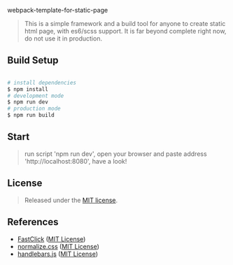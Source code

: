 webpack-template-for-static-page

>This is a simple framework and a build tool for anyone to create static html page, with es6/scss support.
>It is far beyond complete right now, do not use it in production.

## Build Setup

``` bash

# install dependencies
$ npm install
# development mode
$ npm run dev
# production mode
$ npm run build

```

## Start
> run script 'npm run dev', open your browser and paste address 'http://localhost:8080', have a look!

## License

> Released under the [MIT license](LICENSE).

## References
* [FastClick](https://github.com/ftlabs/fastclick) ([MIT License](https://github.com/ftlabs/fastclick/blob/master/LICENSE))
* [normalize.css](https://github.com/necolas/normalize.css) ([MIT License](https://github.com/necolas/normalize.css/blob/master/LICENSE.md))
* [handlebars.js](https://github.com/wycats/handlebars.js) ([MIT License](https://github.com/wycats/handlebars.js/blob/master/README.markdown))